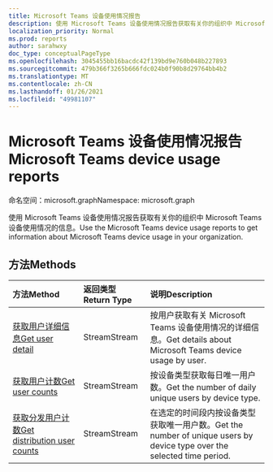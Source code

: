 ```yaml
---
title: Microsoft Teams 设备使用情况报告
description: 使用 Microsoft Teams 设备使用情况报告获取有关你的组织中 Microsoft Teams 设备使用情况的信息。
localization_priority: Normal
ms.prod: reports
author: sarahwxy
doc_type: conceptualPageType
ms.openlocfilehash: 3045455bb16bacdc42f139bd9e760b048b227893
ms.sourcegitcommit: 479b366f3265b666fdc024b0f90b8d29764bb4b2
ms.translationtype: MT
ms.contentlocale: zh-CN
ms.lasthandoff: 01/26/2021
ms.locfileid: "49981107"
---
```

# <a name="microsoft-teams-device-usage-reports"></a><span data-ttu-id="163a9-103">Microsoft Teams 设备使用情况报告</span><span class="sxs-lookup"><span data-stu-id="163a9-103">Microsoft Teams device usage reports</span></span>

<span data-ttu-id="163a9-104">命名空间：microsoft.graph</span><span class="sxs-lookup"><span data-stu-id="163a9-104">Namespace: microsoft.graph</span></span>

<span data-ttu-id="163a9-105">使用 Microsoft Teams 设备使用情况报告获取有关你的组织中 Microsoft Teams 设备使用情况的信息。</span><span class="sxs-lookup"><span data-stu-id="163a9-105">Use the Microsoft Teams device usage reports to get information about Microsoft Teams device usage in your organization.</span></span>

## <a name="methods"></a><span data-ttu-id="163a9-106">方法</span><span class="sxs-lookup"><span data-stu-id="163a9-106">Methods</span></span>

| <span data-ttu-id="163a9-107">方法</span><span class="sxs-lookup"><span data-stu-id="163a9-107">Method</span></span>                                   | <span data-ttu-id="163a9-108">返回类型</span><span class="sxs-lookup"><span data-stu-id="163a9-108">Return Type</span></span> | <span data-ttu-id="163a9-109">说明</span><span class="sxs-lookup"><span data-stu-id="163a9-109">Description</span></span>                              |
| :--------------------------------------- | :---------- | :--------------------------------------- |
| [<span data-ttu-id="163a9-110">获取用户详细信息</span><span class="sxs-lookup"><span data-stu-id="163a9-110">Get user detail</span></span>](../api/reportroot-getteamsdeviceusageuserdetail.md) | <span data-ttu-id="163a9-111">Stream</span><span class="sxs-lookup"><span data-stu-id="163a9-111">Stream</span></span>      | <span data-ttu-id="163a9-112">按用户获取有关 Microsoft Teams 设备使用情况的详细信息。</span><span class="sxs-lookup"><span data-stu-id="163a9-112">Get details about Microsoft Teams device usage by user.</span></span> |
| [<span data-ttu-id="163a9-113">获取用户计数</span><span class="sxs-lookup"><span data-stu-id="163a9-113">Get user counts</span></span>](../api/reportroot-getteamsdeviceusageusercounts.md) | <span data-ttu-id="163a9-114">Stream</span><span class="sxs-lookup"><span data-stu-id="163a9-114">Stream</span></span>      | <span data-ttu-id="163a9-115">按设备类型获取每日唯一用户数。</span><span class="sxs-lookup"><span data-stu-id="163a9-115">Get the number of daily unique users by device type.</span></span> |
| [<span data-ttu-id="163a9-116">获取分发用户计数</span><span class="sxs-lookup"><span data-stu-id="163a9-116">Get distribution user counts</span></span>](../api/reportroot-getteamsdeviceusagedistributionusercounts.md) | <span data-ttu-id="163a9-117">Stream</span><span class="sxs-lookup"><span data-stu-id="163a9-117">Stream</span></span>      | <span data-ttu-id="163a9-118">在选定的时间段内按设备类型获取唯一用户数。</span><span class="sxs-lookup"><span data-stu-id="163a9-118">Get the number of unique users by device type over the selected time period.</span></span> |

